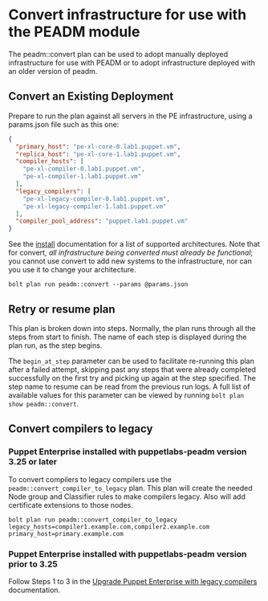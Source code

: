 # Convert infrastructure for use with the PEADM module

The peadm::convert plan can be used to adopt manually deployed infrastructure for use with PEADM or to adopt infrastructure deployed with an older version of peadm.

## Convert an Existing Deployment

Prepare to run the plan against all servers in the PE infrastructure, using a params.json file such as this one:

```json
{
  "primary_host": "pe-xl-core-0.lab1.puppet.vm",
  "replica_host": "pe-xl-core-1.lab1.puppet.vm",
  "compiler_hosts": [
    "pe-xl-compiler-0.lab1.puppet.vm",
    "pe-xl-compiler-1.lab1.puppet.vm"
  ],
  "legacy_compilers": [
    "pe-xl-legacy-compiler-0.lab1.puppet.vm",
    "pe-xl-legacy-compiler-1.lab1.puppet.vm"
  ],
  "compiler_pool_address": "puppet.lab1.puppet.vm"
}
```

See the [install](install.md#reference-architectures) documentation for a list of supported architectures. Note that for convert, _all infrastructure being converted must already be functional_; you cannot use convert to add new systems to the infrastructure, nor can you use it to change your architecture.

```
bolt plan run peadm::convert --params @params.json
```

## Retry or resume plan

This plan is broken down into steps. Normally, the plan runs through all the steps from start to finish. The name of each step is displayed during the plan run, as the step begins.

The `begin_at_step` parameter can be used to facilitate re-running this plan after a failed attempt, skipping past any steps that were already completed successfully on the first try and picking up again at the step specified. The step name to resume can be read from the previous run logs. A full list of available values for this parameter can be viewed by running `bolt plan show peadm::convert`.

## Convert compilers to legacy

### Puppet Enterprise installed with puppetlabs-peadm version 3.25 or later

To convert compilers to legacy compilers use the `peadm::convert_compiler_to_legacy` plan. This plan will create the needed Node group and Classifier rules to make compilers legacy. Also will add certificate extensions to those nodes.

```shell
bolt plan run peadm::convert_compiler_to_legacy legacy_hosts=compiler1.example.com,compiler2.example.com primary_host=primary.example.com
```

### Puppet Enterprise installed with puppetlabs-peadm version prior to 3.25

Follow Steps 1 to 3 in the [Upgrade Puppet Enterprise with legacy compilers](upgrade_with_legacy_compilers.md) documentation.
